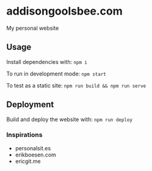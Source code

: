 # addisongoolsbee.com

My personal website

## Usage

Install dependencies with: `npm i`

To run in development mode: `npm start`

To test as a static site: `npm run build && npm run serve`

## Deployment

Build and deploy the website with: `npm run deploy`

### Inspirations

- personalsit.es
- erikboesen.com
- ericgit.me

